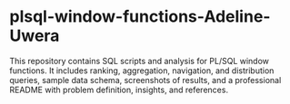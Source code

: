 # plsql-window-functions-Adeline-Uwera
This repository contains SQL scripts and analysis for PL/SQL window functions. It includes ranking, aggregation, navigation, and distribution queries, sample data schema, screenshots of results, and a professional README with problem definition, insights, and references.
